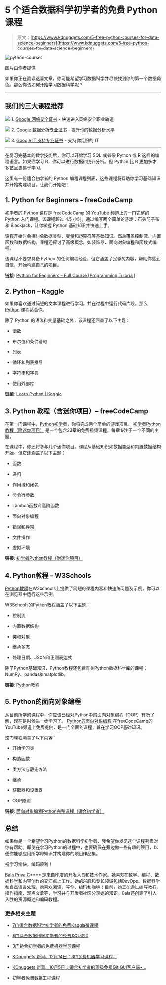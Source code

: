# 5 个适合数据科学初学者的免费 Python 课程

> 原文：[https://www.kdnuggets.com/5-free-python-courses-for-data-science-beginners](https://www.kdnuggets.com/5-free-python-courses-for-data-science-beginners)

![python-courses](../Images/16e7cb3ee08180356078a1bede5a8a3a.png)

图片由作者提供

如果你正在阅读这篇文章，你可能希望学习数据科学并尽快找到你的第一个数据角色。那么你该如何开始学习数据科学呢？

* * *

## 我们的三大课程推荐

![](../Images/0244c01ba9267c002ef39d4907e0b8fb.png) 1\. [Google 网络安全证书](https://www.kdnuggets.com/google-cybersecurity) - 快速进入网络安全职业轨道

![](../Images/e225c49c3c91745821c8c0368bf04711.png) 2\. [Google 数据分析专业证书](https://www.kdnuggets.com/google-data-analytics) - 提升你的数据分析水平

![](../Images/0244c01ba9267c002ef39d4907e0b8fb.png) 3\. [Google IT 支持专业证书](https://www.kdnuggets.com/google-itsupport) - 支持你组织的 IT

* * *

在复习完基本的数学技能后，你可以开始学习 SQL 或者像 Python 或 R 这样的编程语言。如果你学习 R，你可以进行数据和统计分析。但 Python 比 R 更加多才多艺且更易于学习。

这里有一份适合初学者的 Python 编程课程列表，这些课程将帮助你学习基础知识并开始构建项目。让我们开始吧！

## 1\. Python for Beginners – freeCodeCamp

[初学者的 Python 课程](https://youtu.be/eWRfhZUzrAc)是 freeCodeCamp 的 YouTube 频道上的一门完整的 Python 入门课程。该课程超过 4.5 小时，通过编写两个简单的游戏：石头剪子布和 Blackjack，让你掌握 Python 基础知识并快速上手。

课程开始时会探讨像数据类型、变量和运算符等基础知识。然后覆盖控制流、内置函数和数据结构。课程还探讨了高级概念，如装饰器、面向对象编程和函数式编程。

该课程不要求具备 Python 的任何编程经验。但它涵盖了足够的内容，帮助你感到自信，开始构建自己的项目。

**链接**: [Python for Beginners – Full Course [Programming Tutorial]](https://youtu.be/eWRfhZUzrAc)

## 2\. Python – Kaggle

如果你喜欢通过简短的文本课程进行学习，并在过程中运行代码片段，那么 [Python](https://www.kaggle.com/learn/python) 课程适合你。

除了 Python 的语法和变量基础之外，该课程还涵盖了以下主题：

+   函数

+   布尔值和条件语句

+   列表

+   循环和列表推导

+   字符串和字典

+   使用外部库

**链接**: [Learn Python | Kaggle](https://www.kaggle.com/learn/python)

## 3\. Python 教程（含迷你项目）– freeCodeCamp

在第一门课程中，[Python初学者](https://youtu.be/eWRfhZUzrAc)，你将完成两个简单的游戏项目。 [初学者Python教程（附迷你项目）](https://youtu.be/qwAFL1597eM?) 是一个包含23章的免费视频课程，每章专注于一个不同的主题。

在课程中，你还将参与几个迷你项目。课程从基础知识如数据类型和内置数据结构开始。但它还涵盖了以下主题：

+   函数

+   递归

+   作用域和闭包

+   命令行参数

+   Lambda函数和高阶函数

+   面向对象编程

+   错误和异常

+   文件操作

+   虚拟环境

**链接**: [初学者Python教程（附迷你项目）](https://youtu.be/qwAFL1597eM)

## 4\. Python教程 – W3Schools

[Python教程](https://www.w3schools.com/python/)在W3Schools上提供了简短的课程内容和快速练习题及示例，你可以在浏览器中运行这些示例。

W3Schools的Python教程涵盖了以下主题：

+   控制流

+   内置数据结构

+   类和对象

+   继承多态

+   处理日期、JSON和正则表达式

除了Python基础知识，Python教程还包括有关Python数据科学库的课程：NumPy、pandas和matplotlib。

**链接**: [Python教程](https://www.w3schools.com/python/)

## 5\. Python的面向对象编程

从目前所学的课程中，你应该已经对Python中的面向对象编程（OOP）有所了解，现在是时候进一步学习了。 [Python的面向对象编程](https://youtu.be/Ej_02ICOIgs) 在freeCodeCamp的YouTube频道上免费提供，是一门全面的课程，旨在学习OOP基础知识。

这门课程涵盖了以下内容：

+   开始学习类

+   构造函数

+   类方法与静态方法

+   继承

+   获取器和设置器

+   OOP原则

**链接**: [面向对象编程Python完整课程（适合初学者）](https://youtu.be/Ej_02ICOIgs)

## 总结

如果你是一个希望学习Python的数据科学初学者，我希望你发现这个课程列表对你有帮助。即使在学习Python的过程中，也要确保在旁边做一些有趣的项目，以便你能够应用所学的知识并构建你的项目作品集。

祝学习愉快，编码顺利！

**[](https://twitter.com/balawc27)**[Bala Priya C](https://www.kdnuggets.com/wp-content/uploads/bala-priya-author-image-update-230821.jpg)**** 是来自印度的开发人员和技术作家。她喜欢在数学、编程、数据科学和内容创作的交汇点上工作。她的兴趣和专长领域包括DevOps、数据科学和自然语言处理。她喜欢阅读、写作、编码和咖啡！目前，她正在通过编写教程、操作指南、观点文章等，学习并与开发者社区分享她的知识。Bala还创建了引人入胜的资源概述和编码教程。

### 更多相关主题

+   [7门适合数据科学初学者的免费Kaggle微课程](https://www.kdnuggets.com/7-free-kaggle-micro-courses-for-data-science-beginners)

+   [5门适合数据科学初学者的免费SQL课程](https://www.kdnuggets.com/5-free-sql-courses-for-data-science-beginners)

+   [3门适合初学者的免费机器学习课程](https://www.kdnuggets.com/2022/12/3-free-machine-learning-courses-beginners.html)

+   [KDnuggets 新闻，12月14日：3门免费机器学习课程…](https://www.kdnuggets.com/2022/n48.html)

+   [KDnuggets 新闻，10月5日：适合初学者的顶级免费Git GUI客户端•…](https://www.kdnuggets.com/2022/n39.html)

+   [初学者免费数据工程课程](https://www.kdnuggets.com/free-data-engineering-course-for-beginners)
